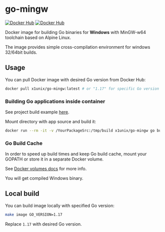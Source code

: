 # go-mingw

[![Docker Hub](https://img.shields.io/docker/pulls/x1unix/go-mingw.svg)](https://hub.docker.com/r/x1unix/go-mingw)
[![Docker Hub](https://img.shields.io/docker/v/x1unix/go-mingw.svg?sort=semver)](https://hub.docker.com/r/x1unix/go-mingw)

Docker image for building Go binaries for **Windows** with MinGW-w64 toolchain based on Alpine Linux.

The image provides simple cross-compilation environment for windows 32/64bit builds.

## Usage

You can pull Docker image with desired Go version from Docker Hub:

```bash
docker pull x1unix/go-mingw:latest # or "1.17" for specific Go version
```

### Building Go applications inside container

See project build example [here](example/sqlite-app).

Mount directory with app source and build it:

```bash
docker run --rm -it -v /YourPackageSrc:/tmp/build x1unix/go-mingw go build YourPackage
```

### Go Build Cache

In order to speed up build times and keep Go build cache, mount your GOPATH or store it in a separate Docker volume.

See [Docker volumes docs](https://docs.docker.com/storage/volumes/) for more info.

You will get compiled Windows binary.

## Local build

You can build image locally with specified Go version:

```bash
make image GO_VERSION=1.17
```

Replace `1.17` with desired Go version.

